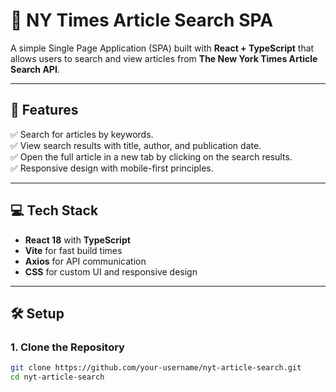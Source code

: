# 📰 NY Times Article Search SPA

A simple Single Page Application (SPA) built with **React + TypeScript** that allows users to search and view articles from **The New York Times Article Search API**.

---

## 🚀 **Features**

✅ Search for articles by keywords.  
✅ View search results with title, author, and publication date.  
✅ Open the full article in a new tab by clicking on the search results.  
✅ Responsive design with mobile-first principles.

---

## 💻 **Tech Stack**

- **React 18** with **TypeScript**  
- **Vite** for fast build times  
- **Axios** for API communication  
- **CSS** for custom UI and responsive design  

---

## 🛠️ **Setup**

### 1. Clone the Repository
```bash
git clone https://github.com/your-username/nyt-article-search.git
cd nyt-article-search
